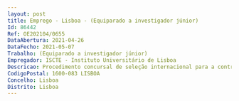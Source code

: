 ```yaml
--- 
layout: post
title: Emprego - Lisboa - (Equiparado a investigador júnior)
Id: 86442
Ref: OE202104/0655
DataAbertura: 2021-04-26
DataFecho: 2021-05-07
Trabalho: (Equiparado a investigador júnior)
Empregador: ISCTE - Instituto Universitário de Lisboa
Descricao: Procedimento concursal de seleção internacional para a contratação de 1 doutorado(a), equiparado(a) a investigador júnior, na área científica de Economia Política, para o DINAMIA´CET do Iscte   Instituto Universitário de Lisboa, aberto pelo Edital n.º 451 2021, de 23 de abril.
CodigoPostal: 1600-083 LISBOA
Concelho: Lisboa
Distrito: Lisboa
--- 
```


